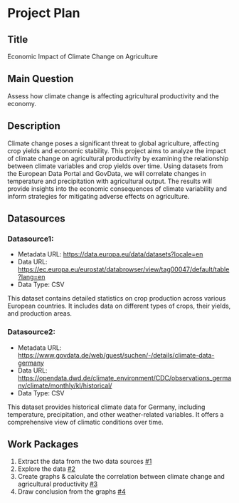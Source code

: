 # Project Plan

## Title

 Economic Impact of Climate Change on Agriculture

## Main Question


Assess how climate change is affecting agricultural productivity and the economy.

## Description


Climate change poses a significant threat to global agriculture, affecting crop yields and economic stability. This project aims to analyze the impact of climate change on agricultural productivity by examining the relationship between climate variables and crop yields over time. Using datasets from the European Data Portal and GovData, we will correlate changes in temperature and precipitation with agricultural output. The results will provide insights into the economic consequences of climate variability and inform strategies for mitigating adverse effects on agriculture.

## Datasources

### Datasource1:
* Metadata URL: https://data.europa.eu/data/datasets?locale=en
* Data URL: https://ec.europa.eu/eurostat/databrowser/view/tag00047/default/table?lang=en
* Data Type: CSV

This dataset contains detailed statistics on crop production across various European countries. It includes data on different types of crops, their yields, and production areas.

### Datasource2:
* Metadata URL: https://www.govdata.de/web/guest/suchen/-/details/climate-data-germany
* Data URL: https://opendata.dwd.de/climate_environment/CDC/observations_germany/climate/monthly/kl/historical/
* Data Type: CSV

This dataset provides historical climate data for Germany, including temperature, precipitation, and other weather-related variables. It offers a comprehensive view of climatic conditions over time.

## Work Packages

1. Extract the data from the two data sources [#1][i1]
2. Explore the data [#2][i2]
3. Create graphs & calculate the correlation between climate change and agricultural productivity [#3][i3]
4. Draw conclusion from the graphs [#4][i4]

[i1]: https://github.com/nhbsohel2/sohel_MADE/issues/1
[i2]: https://github.com/nhbsohel2/sohel_MADE/issues/2
[i3]: https://github.com/nhbsohel2/sohel_MADE/issues/3
[i4]: https://github.com/nhbsohel2/sohel_MADE/issues/4
